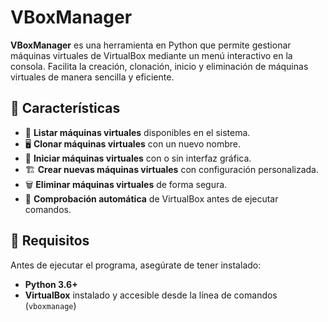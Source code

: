 # VBoxManager

**VBoxManager** es una herramienta en Python que permite gestionar máquinas virtuales de VirtualBox mediante un menú interactivo en la consola. Facilita la creación, clonación, inicio y eliminación de máquinas virtuales de manera sencilla y eficiente.

## 🚀 Características

- 📜 **Listar máquinas virtuales** disponibles en el sistema.
- 🖥️ **Clonar máquinas virtuales** con un nuevo nombre.
- 🔄 **Iniciar máquinas virtuales** con o sin interfaz gráfica.
- 🏗️ **Crear nuevas máquinas virtuales** con configuración personalizada.
- 🗑️ **Eliminar máquinas virtuales** de forma segura.
- 🔧 **Comprobación automática** de VirtualBox antes de ejecutar comandos.

## 📌 Requisitos

Antes de ejecutar el programa, asegúrate de tener instalado:

- **Python 3.6+**
- **VirtualBox** instalado y accesible desde la línea de comandos (`vboxmanage`)
